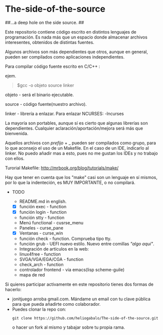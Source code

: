 # The-side-of-the-source #
##...a deep hole on the side source. ##

Este repositorio contiene código escrito en distintos lenguajes de programación.
Es nada más que un espacio donde almacenar archivos interesentes, obtenidos de
distintas fuentes.

Algunos archivos son más dependientes que otros, aunque en general, pueden ser
compilados como aplicaciones independientes.

Para compilar código fuente escrito en C/C++ :

ejem.

> $gcc -o objeto source linker

  objeto - será el binario ejecutable.

  source - código fuente(nuestro archivo).

  linker - librería a enlazar. Para enlazar NCURSES: -lncurses

La mayoría son portables, aunque sí es cierto que algunas librerías son dependientes.
Cualquier aclaración/aportación/mejora será más que bienvenida.

Aquellos archivos con _prefijo_ + _ pueden ser compilados como grupo, para lo que 
aconsejo el uso de un Makefile. 
En el caso de un IDE, indicarlo al linker. No puedo añadir mas a esto, pues no 
me gustan los IDEs y no trabajo con ellos.

Turorial Makefile: http://mrbook.org/blog/tutorials/make/

Hay que tener en cuenta que los "make" casi son un lenguaje en sí mismos, por lo que
la indenteción, es MUY IMPORTANTE, o no compilará.



*    TODO 

      - README.md in english.
      - [x] función exec - function 
      - [x] función login - function
      - función stty - function
      - Menú functional - cusrse_menu
      - Paneles - curse_pane
      - [x] Ventanas - curse_win
      - función check - function. Comprueba tipo tty.
      - función grub - UEFI nuevo estilo. Nuevo entre comillas *"algo aquí"*.
      - Integración de artículos en la web: 
      - linux4free - function
      - SVGA/VGA/EGA/CGA - function
      - check_arch - function 
      - controlador frontend - via emacs(lisp scheme-guile)
      - mapa de red
      

Si quieres participar activamente en este repositorio tienes dos formas de hacerlo:
- jonitjuego arroba gmail.com. Mándame un email con tu clave pública para que pueda
  añadirte como colaborador.
- Puedes clonar la repo con:
  <pre><code>git clone https://github.com/heliogabalo/The-side-of-the-source.git</code></pre> 
  o hacer un fork al mismo y tabajar sobre tu propia rama.

